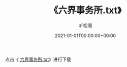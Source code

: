 ﻿---
title:  《六界事务所.txt》
date:   2021-01-01T00:00:00+00:00
author: 听松阁
layout: post
permalink: /六界事务所/
categories: 小说
tags: [小说]
---

点击《 [六界事务所.txt](http://img.660000.xyz/bookstukust/book/bntxt/10/六界事务所.txt)》进行下载